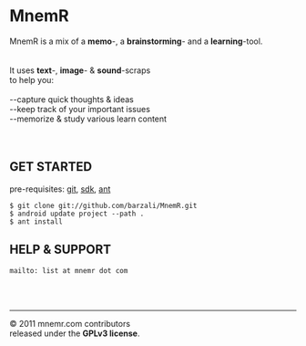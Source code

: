 MnemR
=====

MnemR is a mix of a **memo**-, a **brainstorming**- and a **learning**-tool.<br/>
<br/><br/>
It uses **text**-, **image**- & **sound**-scraps<br/>
to help you:<br/>
<br/>
--capture quick thoughts & ideas<br/>
--keep track of your important issues<br/>
--memorize & study various learn content<br/>
<br/><br/>

GET STARTED
-----------
pre-requisites: [git](http://git-scm.com), [sdk](http://developer.android.com/sdk), [ant](http://ant.apache.org)

	$ git clone git://github.com/barzali/MnemR.git
	$ android update project --path .
	$ ant install


HELP & SUPPORT
--------------
	mailto: list at mnemr dot com

<br/><br/>

----------------
&copy; 2011 mnemr.com contributors<br/>
released under the **GPLv3 license**.


